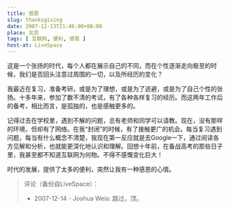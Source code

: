 ```yaml
---
title: 感恩
slug: thanksgiving
date: 2007-12-13T21:46:00+08:00
place: 北京
tags: [ 互联网, 便利, 感恩 ]
host-at: LiveSpace
---
```

这是一个张扬的时代，每个人都在展示自己的不同，而在个性逐渐走向极至的时候，我们是否回头注意过周围的一切，以及所经历的变化？

我最近在复习，准备考研，或是为了理想，或是为了逃避，或是为了自己个性的张扬。十多年来，参加了数不清的考试，有了各种各样复习的经历。而这两年工作后的备考，相比而言，是孤独的，也是感触更多的。

记得过去在学校里，遇到不解的问题，总有老师和同学可以请教。现在，没有那样的环境，但却有了网络。在我“封闭”的时候，有了接触更广的机会。每当复习遇到问题，每当有什么概念不清楚，我现在第一反应就是去Google一下，通过阅读各方见解和分析，也就能更深化地认识和理解。回想十年前，在备战高考的那些日子里，我甚至都不知道互联网为何物。不得不感慨变化巨大！

时代的发展，提供了太多的便利，突然让我有一种感恩的心情。

> 评论（备份自LiveSpace）：
>
> * 2007-12-14 - Joshua Weis: 路过，顶。
